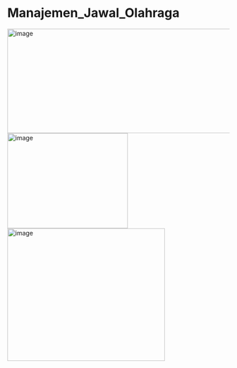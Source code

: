 # Manajemen_Jawal_Olahraga
<img width="566" height="237" alt="image" src="https://github.com/user-attachments/assets/1a179d40-52e5-46cd-aa71-29b7e0bb3bfb" />
<img width="273" height="216" alt="image" src="https://github.com/user-attachments/assets/2295edfb-7bbd-4e12-a1a5-e604caf79bc0" />
<img width="357" height="301" alt="image" src="https://github.com/user-attachments/assets/f4938824-b6aa-447d-95de-b54e75212977" />

